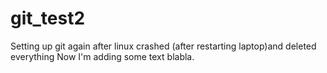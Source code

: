 # git_test2
Setting up git again after linux crashed (after restarting laptop)and deleted everything
Now I'm adding some text blabla.
